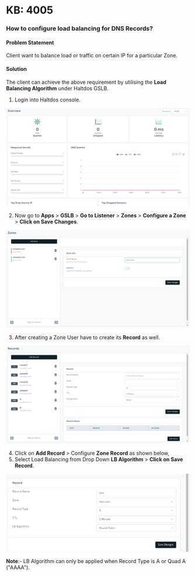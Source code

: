 # KB: 4005

### **How to configure load balancing for DNS Records?**

#### **Problem Statement**

Client want to balance load or traffic on certain IP for a particular Zone. 
​

#### **Solution**

The client can achieve the above requirement by utilising the **Load Balancing Algorithm** under Haltdos GSLB.
​
1. Login into Haltdos console.

![kb-4005](/img/gslb/v8/kb/kb_4005_overview.png)

2. Now go to **Apps** > **GSLB** > **Go to Listener** > **Zones** > **Configure a Zone** > **Click on Save Changes**. 

![kb-4005](/img/gslb/v8/kb/kb_4005_zones.png)

3. After creating a Zone User have to create its **Record** as well. 

![kb-4005](/img/gslb/v8/kb/kb_4005_records.png)

4. Click on **Add Record** > Configure **Zone Record** as shown below,
5. Select Load Balancing from Drop Down **LB Algorithm** > **Click on Save Record**.

![kb-4005](/img/gslb/v8/kb/kb_4005_lb_algo.png)

**Note**:- LB Algorithm can only be applied when Record Type is A or Quad A ("AAAA"). 
